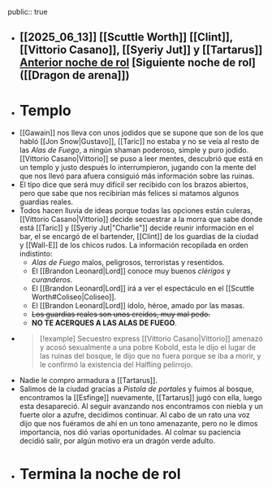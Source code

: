 public:: true

- [[2025_06_13]]
  [[Scuttle Worth]]
  [[Clint]], [[Vittorio Casano]], [[Syeriy Jut]] y [[Tartarus]]
  [Anterior noche de rol]([["Gawain"]])
  [Siguiente noche de rol]([[Dragon de arena]])
  ---
- # Templo
- [[Gawain]] nos lleva con unos jodidos que se supone que son de los que habló [[Jon Snow|Gustavo]], [[Taric]] no estaba y no se veía al resto de las *Alas de Fuego*, a ningún shaman poderoso, simple y puro jodido. [[Vittorio Casano|Vittorio]]  se puso a leer mentes, descubrió que está en un templo y justo después lo interrumpieron, jugando con la mente del que nos llevó para afuera consiguió más información sobre las ruinas.
- El tipo dice que será muy difícil ser recibido con los brazos abiertos, pero que sabe que nos recibirían más felices si matamos algunos guardias reales.
- Todos hacen lluvia de ideas porque todas las opciones están culeras, [[Vittorio Casano|Vittorio]] decide secuestrar a la morra que sabe donde está [[Taric]] y [[Syeriy Jut|"Charlie"]] decide reunir información en el bar, el se encargó de el bartender, [[Clint]] de los guardias de la ciudad y [[Wall-E]] de los chicos rudos. La información recopilada en orden indistinto:
	- *Alas de Fuego* malos, peligrosos, terroristas y resentidos.
	- El [[Brandon Leonard|Lord]] conoce muy buenos *clérigos* y *curanderos*.
	- El [[Brandon Leonard|Lord]] irá a ver el espectáculo en el [[Scuttle Worth#Coliseo|Coliseo]].
	- El [[Brandon Leonard|Lord]] ídolo, héroe, amado por las masas.
	- ~~Los guardias reales son unos creídos, muy mal pedo.~~
	- **NO TE ACERQUES A LAS ALAS DE FUEGO**.
- > [!example] Secuestro express
  > [[Vittorio Casano|Vittorio]] amenazó y acosó sexualmente a una pobre Kobold, esta le dijo el lugar de las ruinas del bosque, le dijo que no fuera porque se iba a morir, y le confirmó la existencia del Halfling pelirrojo.
- Nadie le compro armadura a [[Tartarus]].
- Salimos de la ciudad gracias a *Pistola de portales* y fuimos al bosque, encontramos la [[Esfinge]] nuevamente, [[Tartarus]] jugó con ella, luego esta desapareció. Al seguir avanzando nos encontramos con niebla y un fuerte olor a azufre, decidimos continuar. Al cabo de un rato una voz dijo que nos fuéramos de ahí en un tono amenazante, pero no le dimos importancia, nos dió varias oportunidades. Al colmar su paciencia decidió salir, por algún motivo era un dragón verde adulto.
- # Termina la noche de rol